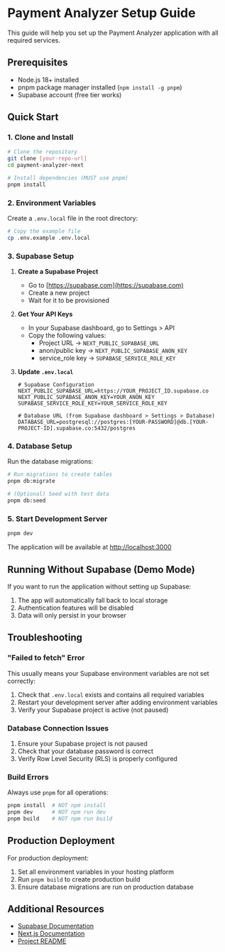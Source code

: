 # Payment Analyzer Setup Guide

This guide will help you set up the Payment Analyzer application with all required services.

## Prerequisites

- Node.js 18+ installed
- pnpm package manager installed (`npm install -g pnpm`)
- Supabase account (free tier works)

## Quick Start

### 1. Clone and Install

```bash
# Clone the repository
git clone [your-repo-url]
cd payment-analyzer-next

# Install dependencies (MUST use pnpm)
pnpm install
```

### 2. Environment Variables

Create a `.env.local` file in the root directory:

```bash
# Copy the example file
cp .env.example .env.local
```

### 3. Supabase Setup

1. **Create a Supabase Project**
   - Go to [https://supabase.com](https://supabase.com)
   - Create a new project
   - Wait for it to be provisioned

2. **Get Your API Keys**
   - In your Supabase dashboard, go to Settings > API
   - Copy the following values:
     - Project URL → `NEXT_PUBLIC_SUPABASE_URL`
     - anon/public key → `NEXT_PUBLIC_SUPABASE_ANON_KEY`
     - service_role key → `SUPABASE_SERVICE_ROLE_KEY`

3. **Update `.env.local`**
   ```env
   # Supabase Configuration
   NEXT_PUBLIC_SUPABASE_URL=https://YOUR_PROJECT_ID.supabase.co
   NEXT_PUBLIC_SUPABASE_ANON_KEY=YOUR_ANON_KEY
   SUPABASE_SERVICE_ROLE_KEY=YOUR_SERVICE_ROLE_KEY

   # Database URL (from Supabase dashboard > Settings > Database)
   DATABASE_URL=postgresql://postgres:[YOUR-PASSWORD]@db.[YOUR-PROJECT-ID].supabase.co:5432/postgres
   ```

### 4. Database Setup

Run the database migrations:

```bash
# Run migrations to create tables
pnpm db:migrate

# (Optional) Seed with test data
pnpm db:seed
```

### 5. Start Development Server

```bash
pnpm dev
```

The application will be available at [http://localhost:3000](http://localhost:3000)

## Running Without Supabase (Demo Mode)

If you want to run the application without setting up Supabase:

1. The app will automatically fall back to local storage
2. Authentication features will be disabled
3. Data will only persist in your browser

## Troubleshooting

### "Failed to fetch" Error

This usually means your Supabase environment variables are not set correctly:

1. Check that `.env.local` exists and contains all required variables
2. Restart your development server after adding environment variables
3. Verify your Supabase project is active (not paused)

### Database Connection Issues

1. Ensure your Supabase project is not paused
2. Check that your database password is correct
3. Verify Row Level Security (RLS) is properly configured

### Build Errors

Always use `pnpm` for all operations:
```bash
pnpm install  # NOT npm install
pnpm dev      # NOT npm run dev
pnpm build    # NOT npm run build
```

## Production Deployment

For production deployment:

1. Set all environment variables in your hosting platform
2. Run `pnpm build` to create production build
3. Ensure database migrations are run on production database

## Additional Resources

- [Supabase Documentation](https://supabase.com/docs)
- [Next.js Documentation](https://nextjs.org/docs)
- [Project README](./README.md)
